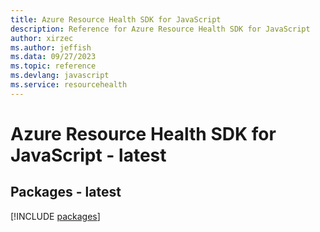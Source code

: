```yaml
---
title: Azure Resource Health SDK for JavaScript
description: Reference for Azure Resource Health SDK for JavaScript
author: xirzec
ms.author: jeffish
ms.data: 09/27/2023
ms.topic: reference
ms.devlang: javascript
ms.service: resourcehealth
---
```

# Azure Resource Health SDK for JavaScript - latest
## Packages - latest
[!INCLUDE [packages](resource-health-index.md)]